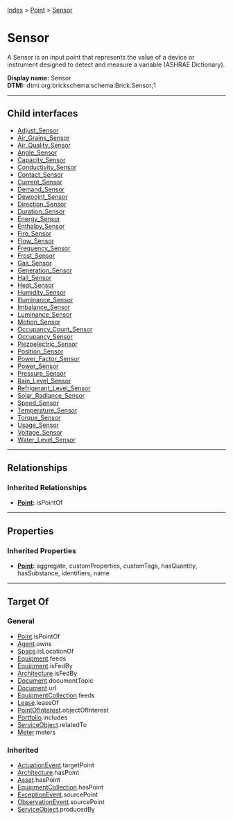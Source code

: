 [Index](../../index.md) > [Point](../Point.md) > [Sensor](#)
# Sensor

A Sensor is an input point that represents the value of a device or instrument designed to detect and measure a variable (ASHRAE Dictionary).


**Display name:** Sensor<br />
**DTMI:** dtmi:org:brickschema:schema:Brick:Sensor;1

---

## Child interfaces
* [Adjust_Sensor](Adjust-/Adjust_Sensor.md)
* [Air_Grains_Sensor](Air_Grains-/Air_Grains_Sensor.md)
* [Air_Quality_Sensor](Air_Quality-/Air_Quality_Sensor.md)
* [Angle_Sensor](Angle-/Angle_Sensor.md)
* [Capacity_Sensor](Capacity-.md)
* [Conductivity_Sensor](Conductivity-/Conductivity_Sensor.md)
* [Contact_Sensor](Contact-.md)
* [Current_Sensor](Current-/Current_Sensor.md)
* [Demand_Sensor](Demand-/Demand_Sensor.md)
* [Dewpoint_Sensor](Dewpoint-/Dewpoint_Sensor.md)
* [Direction_Sensor](Direction-/Direction_Sensor.md)
* [Duration_Sensor](Duration-/Duration_Sensor.md)
* [Energy_Sensor](Energy-/Energy_Sensor.md)
* [Enthalpy_Sensor](Enthalpy-/Enthalpy_Sensor.md)
* [Fire_Sensor](Fire-.md)
* [Flow_Sensor](Flow-/Flow_Sensor.md)
* [Frequency_Sensor](Frequency-/Frequency_Sensor.md)
* [Frost_Sensor](Frost-.md)
* [Gas_Sensor](Gas-.md)
* [Generation_Sensor](Generation-/Generation_Sensor.md)
* [Hail_Sensor](Hail-.md)
* [Heat_Sensor](Heat-/Heat_Sensor.md)
* [Humidity_Sensor](Humidity-/Humidity_Sensor.md)
* [Illuminance_Sensor](Illuminance-/Illuminance_Sensor.md)
* [Imbalance_Sensor](Imbalance-/Imbalance_Sensor.md)
* [Luminance_Sensor](Luminance-.md)
* [Motion_Sensor](Motion-/Motion_Sensor.md)
* [Occupancy_Count_Sensor](Occupancy_Count-.md)
* [Occupancy_Sensor](Occupancy-.md)
* [Piezoelectric_Sensor](Piezoelectric-.md)
* [Position_Sensor](Position-/Position_Sensor.md)
* [Power_Factor_Sensor](Power_Factor-.md)
* [Power_Sensor](Power-/Power_Sensor.md)
* [Pressure_Sensor](Pressure-/Pressure_Sensor.md)
* [Rain_Level_Sensor](Rain_Level-.md)
* [Refrigerant_Level_Sensor](Refrigerant_Level-.md)
* [Solar_Radiance_Sensor](Solar_Radiance-.md)
* [Speed_Sensor](Speed-/Speed_Sensor.md)
* [Temperature_Sensor](Temperature-/Temperature_Sensor.md)
* [Torque_Sensor](Torque-/Torque_Sensor.md)
* [Usage_Sensor](Usage-/Usage_Sensor.md)
* [Voltage_Sensor](Voltage-/Voltage_Sensor.md)
* [Water_Level_Sensor](Water_Level-/Water_Level_Sensor.md)

---

## Relationships

### Inherited Relationships
* **[Point](../Point.md):** isPointOf

---

## Properties

### Inherited Properties
* **[Point](../Point.md):** aggregate, customProperties, customTags, hasQuantity, hasSubstance, identifiers, name

---

## Target Of
### General
* [Point](../Point.md).isPointOf
* [Agent](../../Agent/Agent.md).owns
* [Space](../../Space/Space.md).isLocationOf
* [Equipment](../../Asset/Equipment/Equipment.md).feeds
* [Equipment](../../Asset/Equipment/Equipment.md).isFedBy
* [Architecture](../../Space/Architecture/Architecture.md).isFedBy
* [Document](../../Information/Document/Document.md).documentTopic
* [Document](../../Information/Document/Document.md).url
* [EquipmentCollection](../../Collection/Equipment-.md).feeds
* [Lease](../../Event/Lease.md).leaseOf
* [PointOfInterest](../../Information/PointOfInterest.md).objectOfInterest
* [Portfolio](../../Collection/Portfolio.md).includes
* [ServiceObject](../../Information/ServiceObject/ServiceObject.md).relatedTo
* [Meter](../../Asset/Equipment/Meter/Meter.md).meters
### Inherited
* [ActuationEvent](../../Event/Point-/ActuationEvent.md).targetPoint
* [Architecture](../../Space/Architecture/Architecture.md).hasPoint
* [Asset](../../Asset/Asset.md).hasPoint
* [EquipmentCollection](../../Collection/Equipment-.md).hasPoint
* [ExceptionEvent](../../Event/Point-/ExceptionEvent.md).sourcePoint
* [ObservationEvent](../../Event/Point-/ObservationEvent/ObservationEvent.md).sourcePoint
* [ServiceObject](../../Information/ServiceObject/ServiceObject.md).producedBy
